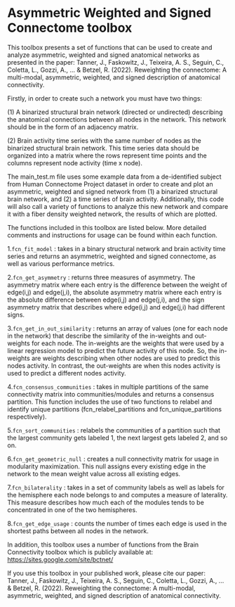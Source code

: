 # Asymmetric Weighted and Signed Connectome toolbox

This toolbox presents a set of functions that can be used to create and analyze asymmetric, weighted and signed anatomical networks as presented in the paper:
Tanner, J., Faskowitz, J., Teixeira, A. S., Seguin, C., Coletta, L., Gozzi, A., ... & Betzel, R. (2022). Reweighting the connectome: A multi-modal, asymmetric, weighted, and signed description of anatomical connectivity.

Firstly, in order to create such a network you must have two things:

(1) A binarized structural brain network (directed or undirected) describing the anatomical connections between all nodes in the network. This network should be in the form of an adjacency matrix.

(2) Brain activity time series with the same number of nodes as the binarized structural brain network. This time series data should be organized into a matrix where the rows represent time points and the columns represent node activity (time x node).

The main_test.m file uses some example data from a de-identified subject from Human Connectome Project dataset in order to create and plot an asymmetric, weighted and signed network from (1) a binarized structural brain network, and (2) a time series of brain activity. Additionally, this code will also call a variety of functions to analyze this new network and compare it with a fiber density weighted network, the results of which are plotted.

The functions included in this toolbox are listed below. More detailed comments and instructions for usage can be found within each function.

1.<code>fcn_fit_model</code> : takes in a binary structural network and brain activity time series and returns an asymmetric, weighted and signed connectome, as well as various performance metrics.

2.<code>fcn_get_asymmetry</code> : returns three measures of asymmetry. The asymmetry matrix where each entry is the difference between the weight of edge(i,j) and edge(j,i), the absolute asymmetry matrix where each entry is the absolute difference between edge(i,j) and edge(j,i), and the sign asymmetry matrix that describes where edge(i,j) and edge(j,i) had different signs.

3.<code>fcn_get_in_out_similarity</code> : returns an array of values (one for each node in the network) that describe the similarity of the in-weights and out-weights for each node. The in-weights are the weights that were used by a linear regression model to predict the future activity of this node. So, the in-weights are weights describing when other nodes are used to predict this nodes activity. In contrast, the out-weights are when this nodes activity is used to predict a different nodes activity.

4.<code>fcn_consensus_communities</code> : takes in multiple partitions of the same connectivity matrix into communities/modules and returns a consensus partition. This function includes the use of two functions to relabel and identify unique partitions (fcn_relabel_partitions and fcn_unique_partitions respectively).

5.<code>fcn_sort_communities</code> : relabels the communities of a partition such that the largest community gets labeled 1, the next largest gets labeled 2, and so on.

6.<code>fcn_get_geometric_null</code> : creates a null connectivity matrix for usage in modularity maximization. This null assigns every existing edge in the network to the mean weight value across all existing edges.

7.<code>fcn_bilaterality</code> : takes in a set of community labels as well as labels for the hemisphere each node belongs to and computes a measure of laterality. This measure describes how much each of the modules tends to be concentrated in one of the two hemispheres.

8.<code>fcn_get_edge_usage</code> : counts the number of times each edge is used in the shortest paths between all nodes in the network.

In addition, this toolbox uses a number of functions from the Brain Connectivity toolbox which is publicly available at:
https://sites.google.com/site/bctnet/

If you use this toolbox in your published work, please cite our paper:
Tanner, J., Faskowitz, J., Teixeira, A. S., Seguin, C., Coletta, L., Gozzi, A., ... & Betzel, R. (2022). Reweighting the connectome: A multi-modal, asymmetric, weighted, and signed description of anatomical connectivity.











